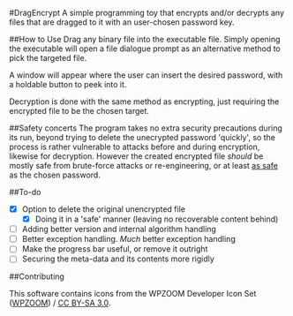#DragEncrypt
A simple programming toy that encrypts and/or decrypts any files that are dragged to it with an user-chosen password key.

##How to Use
Drag any binary file into the executable file. Simply opening the executable will open a file dialogue prompt as an alternative method to pick the targeted file.

A window will appear where the user can insert the desired password, with a holdable button to peek into it. 

Decryption is done with the same method as encrypting, just requiring the encrypted file to be the chosen target.

##Safety concerts
The program takes no extra security precautions during its run, beyond trying to delete the unecrypted password 'quickly', so the process is rather vulnerable to attacks before and during encryption, likewise for decryption. However the created encrypted file *should* be mostly safe from brute-force attacks or re-engineering, or at least [as safe](https://howsecureismypassword.net) as the chosen password. 

##To-do
- [x] Option to delete the original unencrypted file 
  - [x] Doing it in a 'safe' manner (leaving no recoverable content behind) 
- [ ] Adding better version and internal algorithm handling
- [ ] Better exception handling. *Much* better exception handling
- [ ] Make the progress bar useful, or remove it outright
- [ ] Securing the meta-data and its contents more rigidly

##Contributing
<div xmlns:cc="http://creativecommons.org/ns#" xmlns:dct="http://purl.org/dc/terms/" about="http://www.wpzoom.com/wpzoom/new-freebie-wpzoom-developer-icon-set-154-free-icons/">This software contains icons from the <span property="dct:title">WPZOOM Developer Icon Set</span> (<a rel="cc:attributionURL" property="cc:attributionName" href="http://www.wpzoom.com">WPZOOM</a>) / <a rel="license" href="http://creativecommons.org/licenses/by-sa/3.0/">CC BY-SA 3.0</a>.</div>
